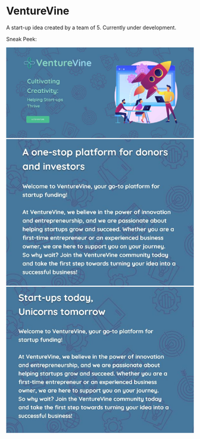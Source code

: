 # VentureVine

A start-up idea created by a team of 5. 
Currently under development. 

Sneak Peek: 

![Home Page Screenshot](https://github.com/SETRAZ/VentureVine/blob/main/Screenshots/home.png)
![Desc1](https://github.com/SETRAZ/VentureVine/blob/main/Screenshots/Desc.png)
![Desc2](https://github.com/SETRAZ/VentureVine/blob/main/Screenshots/desc2.png)

